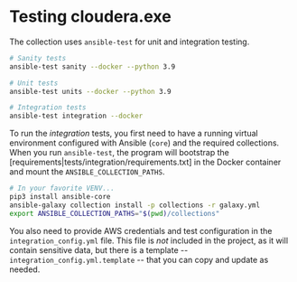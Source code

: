 # Testing cloudera.exe

The collection uses `ansible-test` for unit and integration testing.

```bash
# Sanity tests
ansible-test sanity --docker --python 3.9

# Unit tests
ansible-test units --docker --python 3.9

# Integration tests
ansible-test integration --docker
```

To run the _integration_ tests, you first need to have a running virtual environment configured with Ansible (`core`) and the required collections. When you run `ansible-test`, the program will bootstrap the [requirements|tests/integration/requirements.txt] in the Docker container and mount the `ANSIBLE_COLLECTION_PATHS`.

```bash
# In your favorite VENV...
pip3 install ansible-core
ansible-galaxy collection install -p collections -r galaxy.yml
export ANSIBLE_COLLECTION_PATHS="$(pwd)/collections"
```

You also need to provide AWS credentials and test configuration in the `integration_config.yml` file. This file is *not* included in the project, as it will contain sensitive data, but there is a template -- `integration_config.yml.template` -- that you can copy and update as needed.
